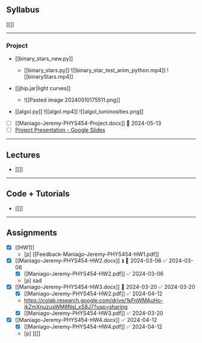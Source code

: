 ## Syllabus
[[]]

---
### Project
- [[binary_stars_new.py]]
	- [[binary_stars.py]]
![[binary_star_test_anim_python.mp4]]
![[binaryStars.mp4]]

- [[jhip.jar|light curves]]
	- ![[Pasted image 20240510175511.png]]

- [[algol.py]]
![[algol.mp4]]
![[algol_luminosities.png]]

- [ ] [[Maniago-Jeremy-PHYS454-Project.docx]] 📅 2024-05-13 
- [ ] [Project Presentation - Google Slides](https://docs.google.com/presentation/d/1dGycjZuc4fq4JN784CTHNnsRdgn58WPb0KpsuZi6pls/edit#slide=id.p)

---
## Lectures
- [[]]


---
## Code + Tutorials
- [[]]

---
## Assignments
- [x] [[HW1]]
	- [p] [[Feedback-Maniago-Jeremy-PHYS454-HW1.pdf]] 
- [x] [[Maniago-Jeremy-PHYS454-HW2.docx]] ⏫ 📅 2024-03-06 ✅ 2024-03-06
	- [x] [[Maniago-Jeremy-PHYS454-HW2.pdf]] ✅ 2024-03-06
	- [p] sad
- [x] [[Maniago-Jeremy-PHYS454-HW3.docx]] 📅 2024-03-20 ✅ 2024-03-20
	- [x] [[Maniago-Jeremy-PHYS454-HW2.pdf]] ✅ 2024-04-12
	- https://colab.research.google.com/drive/1kFnWMAuHo-ikZmXnuzusWM8Nsl_xS8J7?usp=sharing
	- [x] [[Maniago-Jeremy-PHYS454-HW3.pdf]] ✅ 2024-03-20
- [x] [[Maniago-Jeremy-PHYS454-HW4.docx]] ✅ 2024-04-12
	- [x] [[Maniago-Jeremy-PHYS454-HW4.pdf]] ✅ 2024-04-12
	- [p] [[]]
